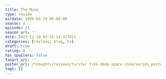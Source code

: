 ```yaml
---
title: The Muse
type: review
airdate: 1996-04-29 00:00:00
season: 4
episode: 21
season_url: ''
date: 2023-12-10 03:35:11.317811
categories: [reviews, blog, tv]
draft: true
rating: 0
has_spoilers: false
fanart_url: ''
poster_url: /thoughts/reviews/tv/star-trek-deep-space-nine/series_poster.jpg
tags: []
---
```


